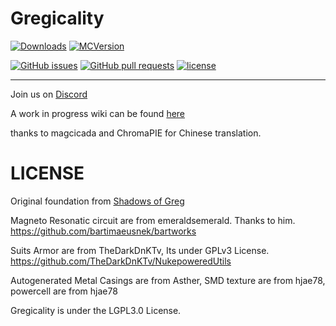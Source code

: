 # Gregicality

[![Downloads](http://cf.way2muchnoise.eu/full_gregicality_downloads.svg)](https://www.curseforge.com/minecraft/mc-mods/gregicality) [![MCVersion](http://cf.way2muchnoise.eu/versions/gregicality.svg)](https://www.curseforge.com/minecraft/mc-mods/gregicality)

[![GitHub issues](https://img.shields.io/github/issues/GregTechCEu/gregicality.svg)](https://github.com/GregTechCEu/gregicality/issues) [![GitHub pull requests](https://img.shields.io/github/issues-pr/GregTechCEu/gregicality.svg)](https://github.com/GregTechCEu/gregicality/pulls) [![license](https://img.shields.io/github/license/GregTechCEu/gregicality.svg)](../master/LICENSE)

----

Join us on [Discord](https://discord.gg/bWSWuYvURP)

A work in progress wiki can be found [here](https://gregicality.miraheze.org/wiki/Gregicality_Wiki)

thanks to magcicada and ChromaPIE  for Chinese translation.

# LICENSE

Original foundation from [Shadows of Greg](https://github.com/Shadows-of-Fire/Shadows-of-Greg)

Magneto Resonatic circuit are from emeraldsemerald. Thanks to him.
https://github.com/bartimaeusnek/bartworks

Suits Armor are from TheDarkDnKTv, Its under GPLv3 License.
https://github.com/TheDarkDnKTv/NukepoweredUtils

Autogenerated Metal Casings are from Asther,
SMD texture are from hjae78,
powercell are from hjae78

Gregicality is under the LGPL3.0 License.
